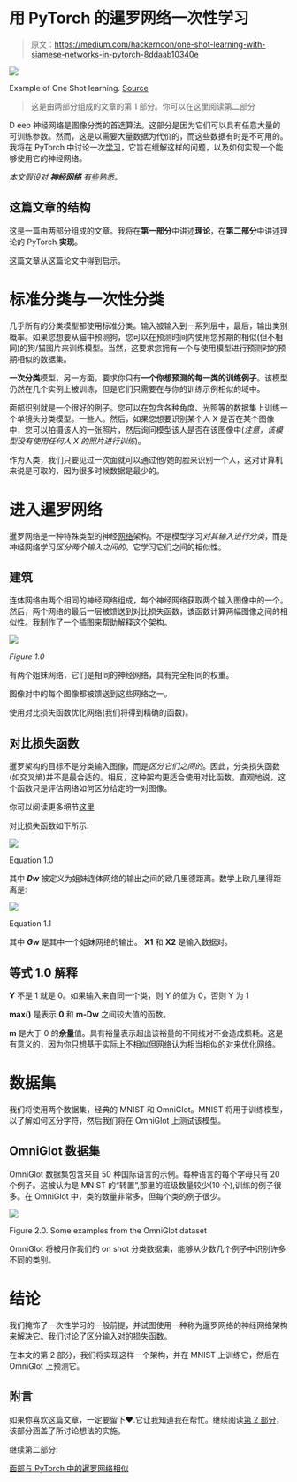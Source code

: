 # 用 PyTorch 的暹罗网络一次性学习

> 原文：<https://medium.com/hackernoon/one-shot-learning-with-siamese-networks-in-pytorch-8ddaab10340e>

![](img/146738a20725916974927720678f6c53.png)

Example of One Shot learning. [Source](https://arxiv.org/pdf/1606.04080v1.pdf)

> 这是由两部分组成的文章的第 1 部分。你可以在这里阅读第二部分

D eep 神经网络是图像分类的首选算法。这部分是因为它们可以具有任意大量的可训练参数。然而，这是以需要大量数据为代价的，而这些数据有时是不可用的。我将在 PyTorch 中讨论一次[学习](https://hackernoon.com/tagged/learning)，它旨在缓解这样的问题，以及如何实现一个能够使用它的神经网络。

*本文假设对* ***神经网络*** *有些熟悉。*

## 这篇文章的结构

这是一篇由两部分组成的文章。我将在**第一部分**中讲述**理论**，在**第二部分**中讲述理论的 PyTorch **实现**。

这篇文章从这篇论文中得到启示。

# 标准分类与一次性分类

几乎所有的分类模型都使用标准分类。输入被输入到一系列层中，最后，输出类别概率。如果您想要从猫中预测狗，您可以在预测时间内使用您预期的相似(但不相同)的狗/猫图片来训练模型。当然，这要求您拥有一个与使用模型进行预测时的预期相似的数据集。

**一次分类**模型，另一方面，要求你只有**一个你想预测的每一类的训练例子**。该模型仍然在几个实例上被训练，但是它们只需要在与你的训练示例相似的域中。

面部识别就是一个很好的例子。您可以在包含各种角度、光照等的数据集上训练一个单镜头分类模型。一些人。然后，如果您想要识别某个人 X 是否在某个图像中，您可以拍摄该人的一张照片，然后询问模型该人是否在该图像中(*注意，该模型没有使用任何人 X 的照片进行训练*)。

作为人类，我们只要见过一次面就可以通过他/她的脸来识别一个人，这对计算机来说是可取的，因为很多时候数据是最少的。

# 进入暹罗网络

暹罗网络是一种特殊类型的神经[网络](https://upscri.be/hackernoon/network)架构。不是模型学习*对其输入进行分类*，而是神经网络学习*区分两个输入之间的*。它学习它们之间的相似性。

## 建筑

连体网络由两个相同的神经网络组成，每个神经网络获取两个输入图像中的一个。然后，两个网络的最后一层被馈送到对比损失函数，该函数计算两幅图像之间的相似性。我制作了一个插图来帮助解释这个架构。

![](img/a4b433c2621c9bb5942aecf4f84d9743.png)

*Figure 1.0*

有两个姐妹网络，它们是相同的神经网络，具有完全相同的权重。

图像对中的每个图像都被馈送到这些网络之一。

使用对比损失函数优化网络(我们将得到精确的函数)。

## 对比损失函数

暹罗架构的目标不是分类输入图像，而是*区分它们之间的*。因此，分类损失函数(如交叉熵)并不是最合适的。相反，这种架构更适合使用对比函数。直观地说，这个函数只是评估网络如何区分给定的一对图像。

你可以阅读更多细节[这里](http://yann.lecun.com/exdb/publis/pdf/hadsell-chopra-lecun-06.pdf)

对比损失函数如下所示:

![](img/a1c5ff37d50709a53c09e4d6fbe7d1ed.png)

Equation 1.0

其中 ***Dw*** 被定义为姐妹连体网络的输出之间的欧几里德距离。数学上欧几里得距离是:

![](img/051c2382be3eddfbef61fcc2e048f2ba.png)

Equation 1.1

其中 ***Gw*** 是其中一个姐妹网络的输出。 **X1** 和 **X2** 是输入数据对。

## 等式 1.0 解释

**Y** 不是 1 就是 0。如果输入来自同一个类，则 Y 的值为 0，否则 Y 为 1

**max()** 是表示 **0** 和 **m-Dw** 之间较大值的函数。

**m** 是大于 0 的**余量**值。具有裕量表示超出该裕量的不同线对不会造成损耗。这是有意义的，因为你只想基于实际上不相似但网络认为相当相似的对来优化网络。

# 数据集

我们将使用两个数据集，经典的 MNIST 和 OmniGlot。MNIST 将用于训练模型，以了解如何区分字符，然后我们将在 OmniGlot 上测试该模型。

## OmniGlot 数据集

OmniGlot 数据集包含来自 50 种国际语言的示例。每种语言的每个字母只有 20 个例子。这被认为是 MNIST 的“转置”,那里的班级数量较少(10 个),训练的例子很多。在 OmniGlot 中，类的数量非常多，但每个类的例子很少。

![](img/e6e40b6cb4062496abdd44a66e9df357.png)

Figure 2.0\. Some examples from the OmniGlot dataset

OmniGlot 将被用作我们的 on shot 分类数据集，能够从少数几个例子中识别许多不同的类别。

# 结论

我们掩饰了一次性学习的一般前提，并试图使用一种称为暹罗网络的神经网络架构来解决它。我们讨论了区分输入对的损失函数。

在本文的第 2 部分，我们将实现这样一个架构，并在 MNIST 上训练它，然后在 OmniGlot 上预测它。

## 附言

如果你喜欢这篇文章，一定要留下❤.它让我知道我在帮忙。继续阅读[第 2 部分](https://hackernoon.com/facial-similarity-with-siamese-networks-in-pytorch-9642aa9db2f7)，该部分涵盖了所讨论想法的实施。

继续第二部分:

[面部与 PyTorch 中的暹罗网络相似](https://hackernoon.com/facial-similarity-with-siamese-networks-in-pytorch-9642aa9db2f7)
